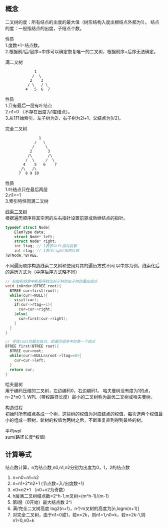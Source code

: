 ## 概念
二叉树的度：所有结点的出度的最大值（树形结构入度出根结点外都为1）。
结点的度：一般指结点的出度，子结点个数。

性质<br>
1.度数+1=结点数。<br>
2.根据前/后/层序+中序可以确定恢复唯一的二叉树，根据前序+后序无法确定。<br>

满二叉树
```
             1
            /  \
           2    3 
          / \   / \
         4   5  6  7       
```
性质<br>
1.只有最后一层有叶结点<br>
2.n1=0 （不存在出度为1度结点）。<br>
3.从1开始索引，左子树为2i，右子树为2i+1，父结点为[i/2]。<br>


完全二叉树
```
               1
             /   \
            /     \
           2       3 
          /\       /\
         /  \     /  \
        4    5   6    7          
       /\   /\
      7  8 9 10
```
性质<br>
1.叶结点只在最后两层<br>
2.n1<=1<br>
3.索引特性同满二叉树<br>

[线索二叉树](https://blog.csdn.net/m0_68287216/article/details/127919045)<br>
根据遍历顺序将其空闲的左右指针设置前驱或后继结点的指针。
```c
typedef struct Node{
    ElemType data;
    struct Node* left;
    struct Node* right;
    int ltag; // 1表示left指向前躯
    int rtag; // 1表示right指向后继
}BTNode,*BTREE;
```
不同遍历顺序构造线索二叉树和使用对其的遍历方式不同
以中序为例，线索化后的遍历方式为（中序后序方式略不同）
```c
// 初始和线索中断后寻找当前子树的右子树的最左结点
void inOrder(BTREE root){
  BTREE cur=first(root);
  while(cur!=NULL){
    visit(cur);
    if(cur->rtag==1){
      cur=cur->right;
    }else{
      cur=first(cur->right);
    }
  }
}

// 寻找root的最左结点，即遍历顺序中的第一个结点
BTREE first(BTREE root){
  BTREE cur=root;
  while(cur!=NULL&&root->ltag==0){
    cur=cur->left;
  }
  return cur;
}
```

哈夫曼树<br>
用于编码压缩的二叉树，左边编码0，右边编码1。
哈夫曼树没有度为1的点，n=2*n0-1.
WPL（带权路径长度）最小的二叉树称为最优二叉树或哈夫曼树。

构造过程<br>
初始时所有结点各成一个树，这些树的权值为对应结点的权值，每次选两个权值最小的组成一颗树，新树的权值为两树之后，不断重复直到得到最终的树。

平均wpl<br>
sum(路径长度*权值)

## 计算等式
结点数计算，n为结点数,n0,n1,n2分别为出度为0，1，2的结点数
1. n=n0+n1+n2 
2. n=n1+2*n2+1 (节点数=入/出度数+1)
3. n0=n2+1 （n0+n2为奇数）
3. h层满二叉树结点数=2^h-1,m叉树=(m^h-1)/(m-1)
4. 第i层（0开始）最大结点数 2^i
5. 满/完全二叉树高度 log2(n+1)，n个m叉树的高度为[n,logm(n+1)]
6. 对完全二叉树，由于n1=0或1，若n=2k，则n1=1,n0=k，若n=2k-1,则n1=0,n0=k
